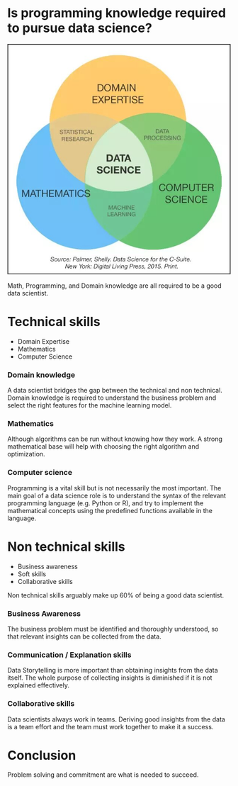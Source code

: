 # Is programming knowledge required to pursue data science?

![Venn Diagram](img/ds-skills-diagram.jpg)

Math, Programming, and Domain knowledge are all required to be a good data scientist.

# Technical skills
- Domain Expertise
- Mathematics
- Computer Science

### Domain knowledge

A data scientist bridges the gap between the technical and non technical. Domain knowledge is required to understand the business problem and select the right features for the machine learning model.

### Mathematics

Although algorithms can be run without knowing how they work. A strong mathematical base will help with choosing the right algorithm and optimization.

### Computer science

Programming is a vital skill but is not necessarily the most important. The main goal of a data science role is to understand the syntax of the relevant programming language (e.g. Python or R), and try to implement the mathematical concepts using the predefined functions available in the language.

# Non technical skills

- Business awareness
- Soft skills
- Collaborative skills

Non technical skills arguably make up 60% of being a good data scientist.

### Business Awareness

The business problem must be identified and thoroughly understood, so that relevant insights can be collected from the data.

### Communication / Explanation skills

Data Storytelling is more important than obtaining insights from the data itself. The whole purpose of collecting insights is diminished if it is not explained effectively.

### Collaborative skills

Data scientists always work in teams. Deriving good insights from the data is a team effort and the team must work together to make it a success.

# Conclusion
 Problem solving and commitment are what is needed to succeed.

